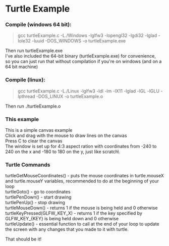 # Turtle Example

### Compile (windows 64 bit):
> gcc turtleExample.c -L./Windows -lglfw3 -lopengl32 -lgdi32 -lglad -lole32 -luuid -DOS_WINDOWS -o turtleExample.exe

Then run turtleExample.exe\
I've also included the 64-bit binary (turtleExample.exe) for convenience,\
so you can just run that without compilation if you're on windows (and on a 64 bit machine)

### Compile (linux):
> gcc turtleExample.c -L./Linux -lglfw3 -ldl -lm -lX11 -lglad -lGL -lGLU -lpthread -DOS_LINUX -o turtleExample.o

Then run ./turtleExample.o

### This example
This is a simple canvas example\
Click and drag with the mouse to draw lines on the canvas\
Press C to clear the canvas\
The window is set up for 4:3 aspect ration with coordinates from -240 to 240 on the x and -180 to 180 on the y, just like scratch\

### Turtle Commands

turtleGetMouseCoordinates() - puts the mouse coordinates in turtle.mouseX and turtle.mouseY variables, recommended to do at the beginning of your loop\
turtleGoto() - go to coordinates\
turtlePenDown() - start drawing\
turtlePenUp() - stop drawing\
turtleMouseDown() - returns 1 if the mouse is being held and 0 otherwise\
turtleKeyPressed(GLFW_KEY_X) - returns 1 if the key specified by GLFW_KEY_{KEY} is being held down and 0 otherwise\
turtleUpdate() - essential function to call at the end of your loop to update the screen with any changes that you made to it with turtle.

That should be it!